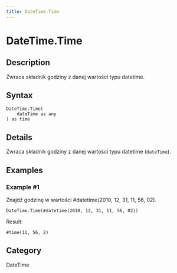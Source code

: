 ```yaml
---
title: DateTime.Time
---
```


# DateTime.Time


## Description

Zwraca składnik godziny z danej wartości typu datetime.


## Syntax

```powerquery
DateTime.Time(
    dateTime as any
) as time
```


## Details

Zwraca składnik godziny z danej wartości typu datetime (<code>dateTime</code>).


## Examples

### Example #1 
Znajdź godzinę w wartości #datetime(2010, 12, 31, 11, 56, 02).
```powerquery
DateTime.Time(#datetime(2010, 12, 31, 11, 56, 02))
```

Result: 
```powerquery
#time(11, 56, 2)
```




## Category
DateTime
